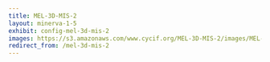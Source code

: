 ```yaml
---
title: MEL-3D-MIS-2
layout: minerva-1-5
exhibit: config-mel-3d-mis-2
images: https://s3.amazonaws.com/www.cycif.org/MEL-3D-MIS-2/images/MEL-3D-MIS-2 
redirect_from: /mel-3d-mis-2
---
```

